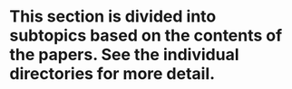 # This section is divided into subtopics based on the contents of the papers.  See the individual directories for more detail.